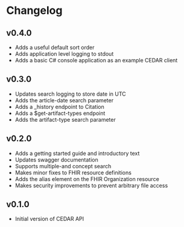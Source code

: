 # Changelog

## v0.4.0

* Adds a useful default sort order
* Adds application level logging to stdout
* Adds a basic C# console application as an example CEDAR client

## v0.3.0

* Updates search logging to store date in UTC
* Adds the article-date search parameter
* Adds a _history endpoint to Citation
* Adds a $get-artifact-types endpoint
* Adds the artifact-type search parameter

## v0.2.0

* Adds a getting started guide and introductory text
* Updates swagger documentation
* Supports multiple-and concept search
* Makes minor fixes to FHIR resource definitions
* Adds the alias element on the FHIR Organization resource
* Makes security improvements to prevent arbitrary file access

## v0.1.0

* Initial version of CEDAR API
